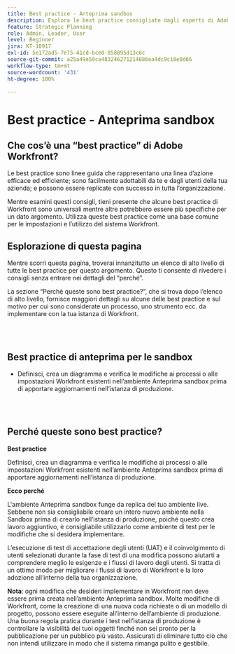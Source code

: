 ```yaml
---
title: Best practice - Anteprima sandbox
description: Esplora le best practice consigliate dagli esperti di Adobe Workfront in merito all’impostazione, alla gestione e all’utilizzo dell’ambiente sandbox di anteprima per Workfront.
feature: Strategic Planning
role: Admin, Leader, User
level: Beginner
jira: KT-10917
exl-id: 5e172ad5-7e75-41cd-bce0-858095d13c6c
source-git-commit: a25a49e59ca483246271214886ea4dc9c10e8d66
workflow-type: tm+mt
source-wordcount: '431'
ht-degree: 100%

---
```


# Best practice - Anteprima sandbox

## Che cos’è una “best practice” di Adobe Workfront?

Le best practice sono linee guida che rappresentano una linea d’azione efficace ed efficiente; sono facilmente adottabili da te e dagli utenti della tua azienda; e possono essere replicate con successo in tutta l’organizzazione.

Mentre esamini questi consigli, tieni presente che alcune best practice di Workfront sono universali mentre altre potrebbero essere più specifiche per un dato argomento. Utilizza queste best practice come una base comune per le impostazioni e l’utilizzo del sistema Workfront.

## Esplorazione di questa pagina

Mentre scorri questa pagina, troverai innanzitutto un elenco di alto livello di tutte le best practice per questo argomento. Questo ti consente di rivedere i consigli senza entrare nei dettagli del “perché”.

La sezione “Perché queste sono best practice?”, che si trova dopo l’elenco di alto livello, fornisce maggiori dettagli su alcune delle best practice e sul motivo per cui sono considerate un processo, uno strumento ecc. da implementare con la tua istanza di Workfront.

</br>
</br>

## Best practice di anteprima per le sandbox

* Definisci, crea un diagramma e verifica le modifiche ai processi o alle impostazioni Workfront esistenti nell’ambiente Anteprima sandbox prima di apportare aggiornamenti nell’istanza di produzione.

</br>
</br>

## Perché queste sono best practice?

**Best practice**

Definisci, crea un diagramma e verifica le modifiche ai processi o alle impostazioni Workfront esistenti nell’ambiente Anteprima sandbox prima di apportare aggiornamenti nell’istanza di produzione.

**Ecco perché**

L&#39;ambiente Anteprima sandbox funge da replica del tuo ambiente live. Sebbene non sia consigliabile creare un intero nuovo ambiente nella Sandbox prima di crearlo nell’istanza di produzione, poiché questo crea lavoro aggiuntivo, è consigliabile utilizzarlo come ambiente di test per le modifiche che si desidera implementare.

L’esecuzione di test di accettazione degli utenti (UAT) e il coinvolgimento di utenti selezionati durante la fase di test di una modifica possono aiutarti a comprendere meglio le esigenze e i flussi di lavoro degli utenti. Si tratta di un ottimo modo per migliorare i flussi di lavoro di Workfront e la loro adozione all’interno della tua organizzazione.


**Nota**: ogni modifica che desideri implementare in Workfront non deve essere prima creata nell’ambiente Anteprima sandbox. Molte modifiche di Workfront, come la creazione di una nuova coda richieste o di un modello di progetto, possono essere eseguite all’interno dell’ambiente di produzione. Una buona regola pratica durante i test nell’istanza di produzione è controllare la visibilità dei tuoi oggetti finché non sei pronto per la pubblicazione per un pubblico più vasto. Assicurati di eliminare tutto ciò che non intendi utilizzare in modo che il sistema rimanga pulito e gestibile.

